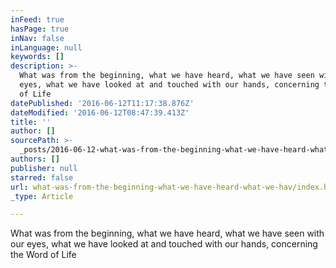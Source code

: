 ```yaml
---
inFeed: true
hasPage: true
inNav: false
inLanguage: null
keywords: []
description: >-
  What was from the beginning, what we have heard, what we have seen with our
  eyes, what we have looked at and touched with our hands, concerning the Word
  of Life
datePublished: '2016-06-12T11:17:38.876Z'
dateModified: '2016-06-12T08:47:39.413Z'
title: ''
author: []
sourcePath: >-
  _posts/2016-06-12-what-was-from-the-beginning-what-we-have-heard-what-we-hav.md
authors: []
publisher: null
starred: false
url: what-was-from-the-beginning-what-we-have-heard-what-we-hav/index.html
_type: Article

---
```

What was from the beginning, what we have heard, what we have seen with our eyes, what we have looked at and touched with our hands, concerning the Word of Life